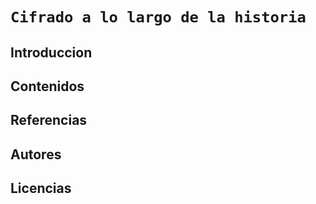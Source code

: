 # `Cifrado a lo largo de la historia`

## Introduccion

## Contenidos 

## Referencias 
 
## Autores

## Licencias
